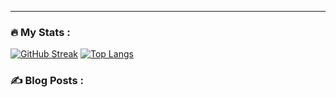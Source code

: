 ---

### :fire: My Stats :


[![GitHub Streak](http://github-readme-streak-stats.herokuapp.com?user=muratozkol&theme=dark&background=000000)](https://git.io/streak-stats)
[![Top Langs](https://github-readme-stats.vercel.app/api/top-langs/?username=muratozkol)](https://github.com/muratozkol/github-readme-stats)
### :writing_hand: Blog Posts :


